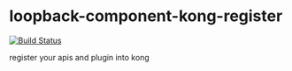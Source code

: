 # loopback-component-kong-register


[![Build Status](https://api.travis-ci.org/coloseo/loopback-component-kong-register.svg?branch=master)](https://travis-ci.org/coloseo/loopback-component-kong-register)



register your apis and plugin into kong
